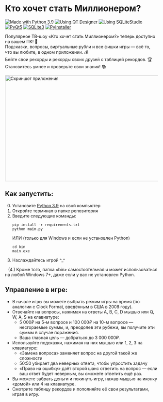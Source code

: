 # Кто хочет стать Миллионером?
[![Made with Python 3.9](https://img.shields.io/badge/Made_with-Python_3.9-%23336E9E)][1]   [![Using QT Designer](https://img.shields.io/badge/Using-QT_Designer-%2325AF37)][2]   [![Using SQLiteStudio](https://img.shields.io/badge/Using-SQLiteStudio-%23337CCF)][3]<br/>
[![PyQt5](https://img.shields.io/badge/PyQt5-%2340CD52)][4]   [![SQLite3](https://img.shields.io/badge/SQLite3-%23107FCB)][5]   [![PyInstaller](https://img.shields.io/badge/PyInstaller-%23FFEB5E)][6]

Популярное ТВ-шоу «Кто хочет стать Миллионером?» теперь доступно на вашем ПК! 💙<br>Подсказки, вопросы, виртуальные рубли и все фишки игры — всё то, что вы любите, в одном приложении. 💰<br>Бейте свои рекорды и рекорды своих друзей с таблицей рекордов. 🏆<br>Становитесь умнее и проверьте свои знания! 📚

<img src='https://user-images.githubusercontent.com/22418658/174429377-64ba6964-35cc-4dfc-9690-b3812e091299.png' alt='Скриншот приложения' height='350' width='520'>

## Как запустить:

0. Установите [Python 3.9][1] на свой компьютер
1. Откройте терминал в папке репозитория
2. Введите следующие команды:
    ```batch
    pip install -r requirements.txt
    python main.py
    ```
    ИЛИ (только для Windows и если не установлен Python)
    ```batch
    cd bin
    main.exe
    ```
3. Наслаждайтесь игрой ^_^

⠀(4.) Кроме того, папка «bin» самостоятельная и может использоваться на любой Windows 7+, даже если у вас не установлен Python.

## Управление в игре:

- В начале игры вы можете выбрать режим игры на время (по аналогии с Clock Format, введённым в США в 2008 году).
- Отвечайте на вопросы, нажимая на ответы A, B, C, D мышью или Q, W, A, S на клавиатуре:
    - 5 000₽ на 5-м вопросе и 100 000₽ на 10-м вопросе — несгораемые суммы, и, преодолев эти рубежи, вы получите эти суммы в случае поражения.
    - Ваша главная цель — добраться до 3 000 000₽.
- Используйте подсказки, нажимая на них мышью или 1, 2, 3 на клавиатуре:
    - «Замена вопроса» заменяет вопрос на другой такой же сложности
    - 50:50 убирает два неверных ответа, чтобы упростить задачу
    - «Право на ошибку» даёт второй шанс ответить на вопрос — если ваш ответ будет неверным, вы сможете ответить ещё раз. 
- Вы можете забрать деньги и покинуть игру, нажав мышью на иконку «домой» или 4 на клавиатуре.
- Смотрите таблицу рекордов и пополняйте её свои результатами, играя в игру.


[1]: https://www.python.org/downloads/release/python-3913/
[2]: https://doc.qt.io/qt-5/qtdesigner-manual.html
[3]: https://sqlitestudio.pl
[4]: https://pypi.org/project/PyQt5
[5]: https://www.sqlite.org
[6]: https://www.pyinstaller.org
